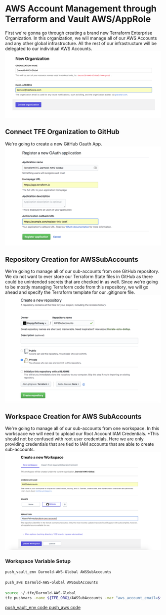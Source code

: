 # AWS Account Management through Terraform and Vault AWS/AppRole
First we're gonna go through creating a brand new Terraform Enterprise Organization. In this organization, we will manage all of our AWS Accounts and any other global infrastructure. All the rest of our infrastructure will be delegated to our individual AWS Accounts.
![TFE Org Create](./images/tfe_org_create.png)

## Connect TFE Organization to GitHub
We're going to create a new GitHub Oauth App. 
![GitHub Oauth App](./images/github_oauth_create.png)

## Repository Creation for AWSSubAccounts
We're going to manage all of our sub-accounts from one GitHub repository. We do not want to ever store our Terraform State files in GitHub as there could be unintended secrets that are checked in as well. Since we're going to be mostly managing Terraform code from this repository, we will go ahead and specify the Terraform template for our .gitignore file.
![GitHub Repo Create](./images/github_repo_create.png)

## Workspace Creation for AWS SubAccounts
We're going to manage all of our sub-accounts from one workspace. In this workspace we will need to upload our Root Account IAM Credentials. *This should not be confused with root user credentials. Here we are only providing credentials that are tied to IAM accounts that are able to create sub-accounts. 
![TFE Workspace Create](./images/tfe_workspace_create.png)

### Workspace Variable Setup
```bash
push_vault_env Darnold-AWS-Global AWSSubAccounts

push_aws Darnold-AWS-Global AWSSubAccounts

source ~/.tfe/Darnold-AWS-Global
tfe pushvars -name ${TFE_ORG}/AWSSubAccounts -var "aws_account_email=${AWS_ACCOUNT_EMAIL}" -var "aws_account_name=${AWS_ACCOUNT_NAME}"
```

[push_vault_env code ](https://gist.github.com/djaboxx/f6d7c6adac9b18028e9ef347c14eb89d)
[push_aws code ](https://gist.github.com/djaboxx/a6ef280f16495b7c533a7b9ddd807acc)
